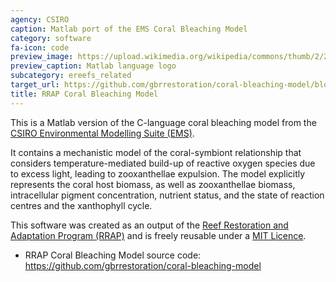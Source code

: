```yaml
---
agency: CSIRO
caption: Matlab port of the EMS Coral Bleaching Model
category: software
fa-icon: code
preview_image: https://upload.wikimedia.org/wikipedia/commons/thumb/2/21/Matlab_Logo.png/330px-Matlab_Logo.png
preview_caption: Matlab language logo
subcategory: ereefs_related
target_url: https://github.com/gbrrestoration/coral-bleaching-model/blob/main/User_Guide.md
title: RRAP Coral Bleaching Model
---
```

This is a Matlab version of the C-language coral bleaching model from the [CSIRO Environmental Modelling Suite (EMS)](https://research.csiro.au/cem/software/ems/).

It contains a mechanistic model of the coral-symbiont relationship that considers temperature-mediated build-up of reactive oxygen species due to excess light, leading to zooxanthellae expulsion. The model explicitly represents the coral host biomass, as well as zooxanthellae biomass, intracellular pigment concentration, nutrient status, and the state of reaction centres and the xanthophyll cycle.

This software was created as an output of the [Reef Restoration and Adaptation Program (RRAP)](https://gbrrestoration.org/) and is freely reusable under a [MIT Licence](https://github.com/gbrrestoration/coral-bleaching-model/blob/main/LICENSE).

- RRAP Coral Bleaching Model source code: <https://github.com/gbrrestoration/coral-bleaching-model>
